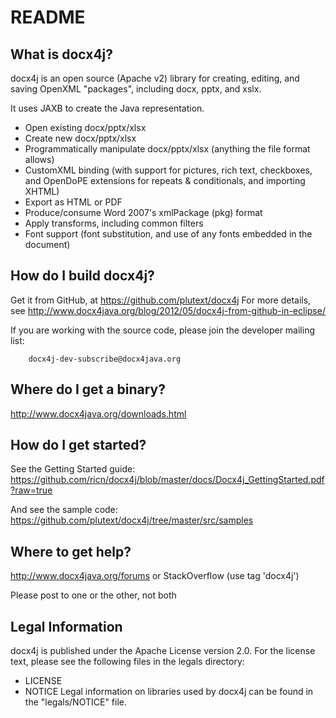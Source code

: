 README
======

What is docx4j?
---------------

docx4j is an open source (Apache v2) library for creating, editing, and saving OpenXML "packages", including docx, pptx, and xslx. 

It uses JAXB to create the Java representation.

- Open existing docx/pptx/xlsx 
- Create new docx/pptx/xlsx 
- Programmatically manipulate docx/pptx/xlsx (anything the file format allows)
- CustomXML binding (with support for pictures, rich text, checkboxes, and OpenDoPE extensions for repeats & conditionals, and importing XHTML) 
- Export as HTML or PDF
- Produce/consume Word 2007's xmlPackage (pkg) format
- Apply transforms, including common filters
- Font support (font substitution, and use of any fonts embedded in the document) 

How do I build docx4j?
----------------------

Get it from GitHub, at https://github.com/plutext/docx4j
For more details, see http://www.docx4java.org/blog/2012/05/docx4j-from-github-in-eclipse/

If you are working with the source code, please join the developer
mailing list:

        docx4j-dev-subscribe@docx4java.org

Where do I get a binary?
------------------------

http://www.docx4java.org/downloads.html

How do I get started?
------------------

See the Getting Started guide: https://github.com/ricn/docx4j/blob/master/docs/Docx4j_GettingStarted.pdf?raw=true

And see the sample code:  https://github.com/plutext/docx4j/tree/master/src/samples


Where to get help?
------------------

http://www.docx4java.org/forums or StackOverflow (use tag 'docx4j')

Please post to one or the other, not both


Legal Information
-----------------

docx4j is published under the Apache License version 2.0. For the license
text, please see the following files in the legals directory:
- LICENSE
- NOTICE
Legal information on libraries used by docx4j can be found in the 
"legals/NOTICE" file.
